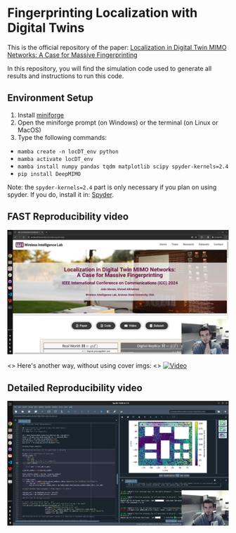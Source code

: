 # Fingerprinting Localization with Digital Twins
This is the official repository of the paper: [Localization in Digital Twin MIMO Networks: A Case for Massive Fingerprinting](https://arxiv.org/abs/2403.09614)

In this repository, you will find the simulation code used to generate all results and instructions to run this code. 

## Environment Setup

1. Install [miniforge](https://github.com/conda-forge/miniforge) 
2. Open the miniforge prompt (on Windows) or the terminal (on Linux or MacOS)
3. Type the following commands:
- `mamba create -n locDT_env python`
- `mamba activate locDT_env`
- `mamba install numpy pandas tqdm matplotlib scipy spyder-kernels=2.4`
- `pip install DeepMIMO`

Note: the `spyder-kernels=2.4` part is only necessary if you plan on using spyder. If you do, install it in: [Spyder](https://www.spyder-ide.org/).


## FAST Reproducibility video

[![Video](/cover_imgs/fast_video_cover.png)](https://www.youtube.com/watch?v=DqulEtmGTDc)

<> Here's another way, without using cover imgs:
<> [![Video](https://img.youtube.com/vi/DqulEtmGTDc/0.jpg)](https://www.youtube.com/watch?v=DqulEtmGTDc)

## Detailed Reproducibility video

[![Video](/cover_imgs/detailed_video_cover.png)](https://youtu.be/pgFVx6w5pGw)

